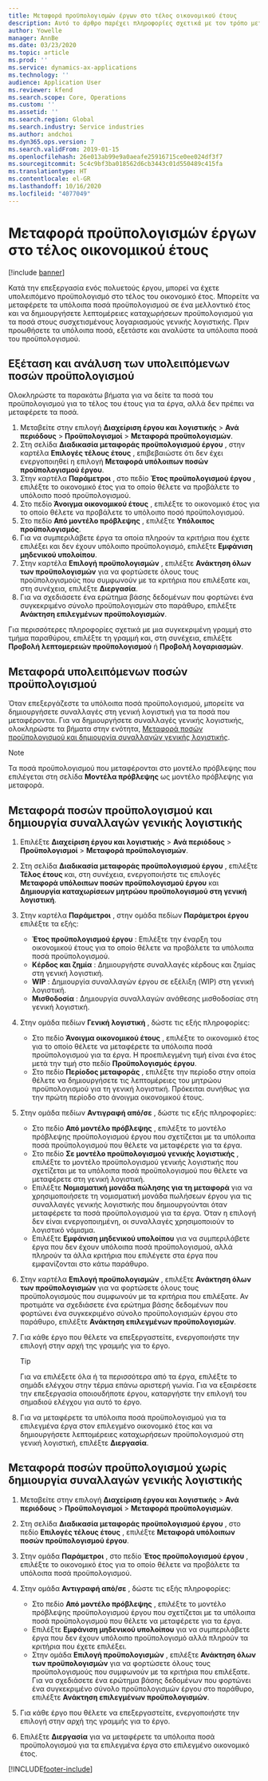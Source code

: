 ```yaml
---
title: Μεταφορά προϋπολογισμών έργων στο τέλος οικονομικού έτους
description: Αυτό το άρθρο παρέχει πληροφορίες σχετικά με τον τρόπο μεταφοράς των υπολειπόμενων ποσών του προϋπολογισμού σε μελλοντικά έτη και τη δημιουργία λεπτομερειών καταχώρησης προϋπολογισμού.
author: Yowelle
manager: AnnBe
ms.date: 03/23/2020
ms.topic: article
ms.prod: ''
ms.service: dynamics-ax-applications
ms.technology: ''
audience: Application User
ms.reviewer: kfend
ms.search.scope: Core, Operations
ms.custom: ''
ms.assetid: ''
ms.search.region: Global
ms.search.industry: Service industries
ms.author: andchoi
ms.dyn365.ops.version: 7
ms.search.validFrom: 2019-01-15
ms.openlocfilehash: 26e013ab99e9a0aeafe25916715ce0ee024df3f7
ms.sourcegitcommit: 5c4c9bf3ba018562d6cb3443c01d550489c415fa
ms.translationtype: HT
ms.contentlocale: el-GR
ms.lasthandoff: 10/16/2020
ms.locfileid: "4077049"
---
```

# <a name="transfer-project-budgets-at-fiscal-year-end"></a>Μεταφορά προϋπολογισμών έργων στο τέλος οικονομικού έτους

[!include [banner](../includes/banner.md)]

Κατά την επεξεργασία ενός πολυετούς έργου, μπορεί να έχετε υπολειπόμενο προϋπολογισμό στο τέλος του οικονομικό έτος. Μπορείτε να μεταφέρετε τα υπόλοιπα ποσά προϋπολογισμού σε ένα μελλοντικό έτος και να δημιουργήσετε λεπτομέρειες καταχωρήσεων προϋπολογισμού για τα ποσά στους συσχετισμένους λογαριασμούς γενικής λογιστικής. Πριν προωθήσετε τα υπόλοιπα ποσά, εξετάστε και αναλύστε τα υπόλοιπα ποσά του προϋπολογισμού.

## <a name="review-and-analyze-remaining-budget-amounts"></a>Εξέταση και ανάλυση των υπολειπόμενων ποσών προϋπολογισμού

Ολοκληρώστε τα παρακάτω βήματα για να δείτε τα ποσά του προϋπολογισμού για το τέλος του έτους για τα έργα, αλλά δεν πρέπει να μεταφέρετε τα ποσά.

1. Μεταβείτε στην επιλογή **Διαχείριση έργου και λογιστικής** > **Ανά περιόδους** > **Προϋπολογισμοί** > **Μεταφορά προϋπολογισμών**. 
2. Στη σελίδα **Διαδικασία μεταφοράς προϋπολογισμού έργου** , στην καρτέλα **Επιλογές τέλους έτους** , επιβεβαιώστε ότι δεν έχει ενεργοποιηθεί η επιλογή **Μεταφορά υπόλοιπων ποσών προϋπολογισμού έργου**.
3. Στην καρτέλα **Παράμετροι** , στο πεδίο **Έτος προϋπολογισμού έργου** , επιλέξτε το οικονομικό έτος για το οποίο θέλετε να προβάλετε το υπόλοιπο ποσό προϋπολογισμού. 
4. Στο πεδίο **Άνοιγμα οικονομικού έτους** , επιλέξτε το οικονομικό έτος για το οποίο θέλετε να προβάλετε το υπόλοιπο ποσό προϋπολογισμού. 
5. Στο πεδίο **Από μοντέλο πρόβλεψης** , επιλέξτε **Υπόλοιπος προϋπολογισμός**. 
6. Για να συμπεριλάβετε έργα τα οποία πληρούν τα κριτήρια που έχετε επιλέξει και δεν έχουν υπόλοιπο προϋπολογισμό, επιλέξτε **Εμφάνιση μηδενικού υπολοίπου**.  
7. Στην καρτέλα **Επιλογή προϋπολογισμών** , επιλέξτε **Ανάκτηση όλων των προϋπολογισμών** για να φορτώσετε όλους τους προϋπολογισμούς που συμφωνούν με τα κριτήρια που επιλέξατε και, στη συνέχεια, επιλέξτε **Διεργασία**. 
8. Για να σχεδιάσετε ένα ερώτημα βάσης δεδομένων που φορτώνει ένα συγκεκριμένο σύνολο προϋπολογισμών στο παράθυρο, επιλέξτε **Ανάκτηση επιλεγμένων προϋπολογισμών**.

Για περισσότερες πληροφορίες σχετικά με μια συγκεκριμένη γραμμή στο τμήμα παραθύρου, επιλέξτε τη γραμμή και, στη συνέχεια, επιλέξτε **Προβολή λεπτομερειών προϋπολογισμού** ή **Προβολή λογαριασμών**.

## <a name="carry-forward-remaining-budget-amounts"></a>Μεταφορά υπολειπόμενων ποσών προϋπολογισμού 

Όταν επεξεργάζεστε τα υπόλοιπα ποσά προϋπολογισμού, μπορείτε να δημιουργήσετε συναλλαγές στη γενική λογιστική για τα ποσά που μεταφέρονται. Για να δημιουργήσετε συναλλαγές γενικής λογιστικής, ολοκληρώστε τα βήματα στην ενότητα, [Μεταφορά ποσών προϋπολογισμού και δημιουργία συναλλαγών γενικής λογιστικής](#carry-forward). 

> [!NOTE]
> Τα ποσά προϋπολογισμού που μεταφέρονται στο μοντέλο πρόβλεψης που επιλέγεται στη σελίδα **Μοντέλα πρόβλεψης** ως μοντέλο πρόβλεψης για μεταφορά.  

## <a name="carry-forward-budget-amounts-and-create-general-ledger-transactions"></a><a name="carry-forward"></a>Μεταφορά ποσών προϋπολογισμού και δημιουργία συναλλαγών γενικής λογιστικής

1.  Επιλέξτε **Διαχείριση έργου και λογιστικής** > **Ανά περιόδους** > **Προϋπολογισμοί** > **Μεταφορά προϋπολογισμών**. 
2. Στη σελίδα **Διαδικασία μεταφοράς προϋπολογισμού έργου** , επιλέξτε **Τέλος έτους** και, στη συνέχεια, ενεργοποιήστε τις επιλογές **Μεταφορά υπόλοιπων ποσών προϋπολογισμού έργου** και **Δημιουργία καταχωρίσεων μητρώου προϋπολογισμού στη γενική λογιστική**. 
3. Στην καρτέλα **Παράμετροι** , στην ομάδα πεδίων **Παράμετροι έργου** επιλέξτε τα εξής:

   - **Έτος προϋπολογισμού έργου** : Επιλέξτε την έναρξη του οικονομικού έτους για το οποίο θέλετε να προβάλετε τα υπόλοιπα ποσά προϋπολογισμού. 
   - **Κέρδος και ζημία** : Δημιουργήστε συναλλαγές κέρδους και ζημίας στη γενική λογιστική. 
   -  **WIP** : Δημιουργία συναλλαγών έργου σε εξέλιξη (WIP) στη γενική λογιστική.
   -  **Μισθοδοσία** : Δημιουργία συναλλαγών ανάθεσης μισθοδοσίας στη γενική λογιστική. 

5. Στην ομάδα πεδίων **Γενική λογιστική** , δώστε τις εξής πληροφορίες: 

   - Στο πεδίο **Άνοιγμα οικονομικού έτους** , επιλέξτε το οικονομικό έτος για το οποίο θέλετε να μεταφέρετε τα υπόλοιπα ποσά προϋπολογισμού για τα έργα. Η προεπιλεγμένη τιμή είναι ένα έτος μετά την τιμή στο πεδίο **Προϋπολογισμός έργου**.
   -  Στο πεδίο **Περίοδος μεταφοράς** , επιλέξτε την περίοδο στην οποία θέλετε να δημιουργήσετε τις λεπτομέρειες του μητρώου προϋπολογισμού για τη γενική λογιστική. Πρόκειται συνήθως για την πρώτη περίοδο στο άνοιγμα οικονομικού έτους.

6. Στην ομάδα πεδίων **Αντιγραφή από/σε** , δώστε τις εξής πληροφορίες:

   - Στο πεδίο **Από μοντέλο πρόβλεψης** , επιλέξτε το μοντέλο πρόβλεψης προϋπολογισμού έργου που σχετίζεται με τα υπόλοιπα ποσά προϋπολογισμού που θέλετε να μεταφέρετε για τα έργα. 
   - Στο πεδίο **Σε μοντέλο προϋπολογισμού γενικής λογιστικής** , επιλέξτε το μοντέλο προϋπολογισμού γενικής λογιστικής που σχετίζεται με τα υπόλοιπα ποσά προϋπολογισμού που θέλετε να μεταφέρετε στη γενική λογιστική. 
   -  Επιλέξτε **Νομισματική μονάδα πώλησης για τη μεταφορά** για να χρησιμοποιήσετε τη νομισματική μονάδα πωλήσεων έργου για τις συναλλαγές γενικής λογιστικής που δημιουργούνται όταν μεταφέρετε τα ποσά προϋπολογισμού για τα έργα. Όταν η επιλογή δεν είναι ενεργοποιημένη, οι συναλλαγές χρησιμοποιούν το λογιστικό νόμισμα. 
   -  Επιλέξτε **Εμφάνιση μηδενικού υπολοίπου** για να συμπεριλάβετε έργα που δεν έχουν υπόλοιπα ποσά προϋπολογισμού, αλλά πληρούν τα άλλα κριτήρια που επιλέγετε στα έργα που εμφανίζονται στο κάτω παράθυρο.

7. Στην καρτέλα **Επιλογή προϋπολογισμών** , επιλέξτε **Ανάκτηση όλων των προϋπολογισμών** για να φορτώσετε όλους τους προϋπολογισμούς που συμφωνούν με τα κριτήρια που επιλέξατε. Αν προτιμάτε να σχεδιάσετε ένα ερώτημα βάσης δεδομένων που φορτώνει ένα συγκεκριμένο σύνολο προϋπολογισμών έργου στο παράθυρο, επιλέξτε **Ανάκτηση επιλεγμένων προϋπολογισμών**.
8. Για κάθε έργο που θέλετε να επεξεργαστείτε, ενεργοποιήστε την επιλογή στην αρχή της γραμμής για το έργο.

    > [!TIP]
    > Για να επιλέξετε όλα ή τα περισσότερα από τα έργα, επιλέξτε το σημάδι ελέγχου στην τέρμα επάνω αριστερή γωνία. Για να εξαιρέσετε την επεξεργασία οποιουδήποτε έργου, καταργήστε την επιλογή του σημαδιού ελέγχου για αυτό το έργο.

9. Για να μεταφέρετε τα υπόλοιπα ποσά προϋπολογισμού για τα επιλεγμένα έργα στον επιλεγμένο οικονομικό έτος και να δημιουργήσετε λεπτομέρειες καταχωρήσεων προϋπολογισμού στη γενική λογιστική, επιλέξτε **Διεργασία**.

## <a name="carry-forward-budget-amounts-without-creating-general-ledger-transactions"></a>Μεταφορά ποσών προϋπολογισμού χωρίς δημιουργία συναλλαγών γενικής λογιστικής

1. Μεταβείτε στην επιλογή **Διαχείριση έργου και λογιστικής** > **Ανά περιόδους** > **Προϋπολογισμοί** > **Μεταφορά προϋπολογισμών**.
2. Στη σελίδα **Διαδικασία μεταφοράς προϋπολογισμού έργου** , στο πεδίο **Επιλογές τέλους έτους** , επιλέξτε **Μεταφορά υπόλοιπων ποσών προϋπολογισμού έργου**.
3. Στην ομάδα **Παράμετροι** , στο πεδίο **Έτος προϋπολογισμού έργου** , επιλέξτε το οικονομικό έτος για το οποίο θέλετε να προβάλετε τα υπόλοιπα ποσά προϋπολογισμού.
4. Στην ομάδα **Αντιγραφή από/σε** , δώστε τις εξής πληροφορίες:

   - Στο πεδίο **Από μοντέλο πρόβλεψης** , επιλέξτε το μοντέλο πρόβλεψης προϋπολογισμού έργου που σχετίζεται με τα υπόλοιπα ποσά προϋπολογισμού που θέλετε να μεταφέρετε για τα έργα. 
   - Επιλέξτε **Εμφάνιση μηδενικού υπολοίπου** για να συμπεριλάβετε έργα που δεν έχουν υπόλοιπο προϋπολογισμό αλλά πληρούν τα κριτήρια που έχετε επιλέξει.
   - Στην ομάδα **Επιλογή προϋπολογισμών** , επιλέξτε **Ανάκτηση όλων των προϋπολογισμών** για να φορτώσετε όλους τους προϋπολογισμούς που συμφωνούν με τα κριτήρια που επιλέξατε. Για να σχεδιάσετε ένα ερώτημα βάσης δεδομένων που φορτώνει ένα συγκεκριμένο σύνολο προϋπολογισμών έργου στο παράθυρο, επιλέξτε **Ανάκτηση επιλεγμένων προϋπολογισμών**.

5. Για κάθε έργο που θέλετε να επεξεργαστείτε, ενεργοποιήστε την επιλογή στην αρχή της γραμμής για το έργο. 
6. Επιλέξτε **Διεργασία** για να μεταφέρετε τα υπόλοιπα ποσά προϋπολογισμού για τα επιλεγμένα έργα στο επιλεγμένο οικονομικό έτος.



[!INCLUDE[footer-include](../includes/footer-banner.md)]